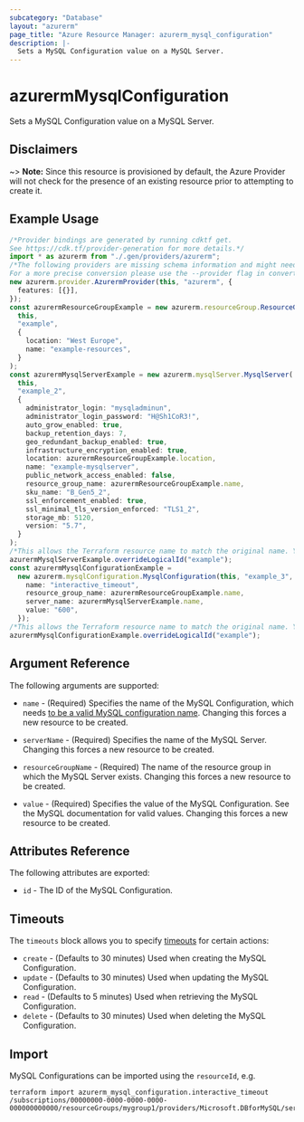 ```yaml
---
subcategory: "Database"
layout: "azurerm"
page_title: "Azure Resource Manager: azurerm_mysql_configuration"
description: |-
  Sets a MySQL Configuration value on a MySQL Server.
---
```


# azurermMysqlConfiguration

Sets a MySQL Configuration value on a MySQL Server.

## Disclaimers

\~> **Note:** Since this resource is provisioned by default, the Azure Provider will not check for the presence of an existing resource prior to attempting to create it.

## Example Usage

```typescript
/*Provider bindings are generated by running cdktf get.
See https://cdk.tf/provider-generation for more details.*/
import * as azurerm from "./.gen/providers/azurerm";
/*The following providers are missing schema information and might need manual adjustments to synthesize correctly: azurerm.
For a more precise conversion please use the --provider flag in convert.*/
new azurerm.provider.AzurermProvider(this, "azurerm", {
  features: [{}],
});
const azurermResourceGroupExample = new azurerm.resourceGroup.ResourceGroup(
  this,
  "example",
  {
    location: "West Europe",
    name: "example-resources",
  }
);
const azurermMysqlServerExample = new azurerm.mysqlServer.MysqlServer(
  this,
  "example_2",
  {
    administrator_login: "mysqladminun",
    administrator_login_password: "H@Sh1CoR3!",
    auto_grow_enabled: true,
    backup_retention_days: 7,
    geo_redundant_backup_enabled: true,
    infrastructure_encryption_enabled: true,
    location: azurermResourceGroupExample.location,
    name: "example-mysqlserver",
    public_network_access_enabled: false,
    resource_group_name: azurermResourceGroupExample.name,
    sku_name: "B_Gen5_2",
    ssl_enforcement_enabled: true,
    ssl_minimal_tls_version_enforced: "TLS1_2",
    storage_mb: 5120,
    version: "5.7",
  }
);
/*This allows the Terraform resource name to match the original name. You can remove the call if you don't need them to match.*/
azurermMysqlServerExample.overrideLogicalId("example");
const azurermMysqlConfigurationExample =
  new azurerm.mysqlConfiguration.MysqlConfiguration(this, "example_3", {
    name: "interactive_timeout",
    resource_group_name: azurermResourceGroupExample.name,
    server_name: azurermMysqlServerExample.name,
    value: "600",
  });
/*This allows the Terraform resource name to match the original name. You can remove the call if you don't need them to match.*/
azurermMysqlConfigurationExample.overrideLogicalId("example");

```

## Argument Reference

The following arguments are supported:

*   `name` - (Required) Specifies the name of the MySQL Configuration, which needs [to be a valid MySQL configuration name](https://dev.mysql.com/doc/refman/5.7/en/server-configuration.html). Changing this forces a new resource to be created.

*   `serverName` - (Required) Specifies the name of the MySQL Server. Changing this forces a new resource to be created.

*   `resourceGroupName` - (Required) The name of the resource group in which the MySQL Server exists. Changing this forces a new resource to be created.

*   `value` - (Required) Specifies the value of the MySQL Configuration. See the MySQL documentation for valid values. Changing this forces a new resource to be created.

## Attributes Reference

The following attributes are exported:

* `id` - The ID of the MySQL Configuration.

## Timeouts

The `timeouts` block allows you to specify [timeouts](https://www.terraform.io/language/resources/syntax#operation-timeouts) for certain actions:

* `create` - (Defaults to 30 minutes) Used when creating the MySQL Configuration.
* `update` - (Defaults to 30 minutes) Used when updating the MySQL Configuration.
* `read` - (Defaults to 5 minutes) Used when retrieving the MySQL Configuration.
* `delete` - (Defaults to 30 minutes) Used when deleting the MySQL Configuration.

## Import

MySQL Configurations can be imported using the `resourceId`, e.g.

```console
terraform import azurerm_mysql_configuration.interactive_timeout /subscriptions/00000000-0000-0000-0000-000000000000/resourceGroups/mygroup1/providers/Microsoft.DBforMySQL/servers/server1/configurations/interactive_timeout
```
